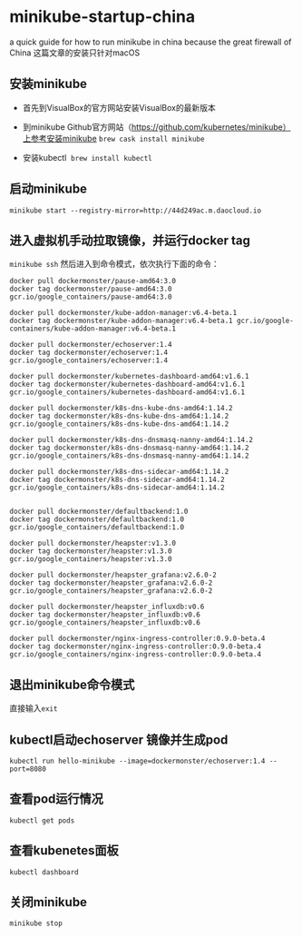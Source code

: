 # minikube-startup-china
a quick guide for how to run minikube in china because the great firewall of China 
这篇文章的安装只针对macOS

## 安装minikube

- 首先到VisualBox的官方网站安装VisualBox的最新版本
- 到minikube Github官方网站（https://github.com/kubernetes/minikube）上参考安装minikube
  `brew cask install minikube`

- 安装kubectl
  `brew install kubectl`
  
## 启动minikube

`minikube start --registry-mirror=http://44d249ac.m.daocloud.io`

## 进入虚拟机手动拉取镜像，并运行docker tag

`minikube ssh` 然后进入到命令模式，依次执行下面的命令：

```
docker pull dockermonster/pause-amd64:3.0
docker tag dockermonster/pause-amd64:3.0 gcr.io/google_containers/pause-amd64:3.0

docker pull dockermonster/kube-addon-manager:v6.4-beta.1
docker tag dockermonster/kube-addon-manager:v6.4-beta.1 gcr.io/google-containers/kube-addon-manager:v6.4-beta.1

docker pull dockermonster/echoserver:1.4
docker tag dockermonster/echoserver:1.4 gcr.io/google_containers/echoserver:1.4

docker pull dockermonster/kubernetes-dashboard-amd64:v1.6.1
docker tag dockermonster/kubernetes-dashboard-amd64:v1.6.1 gcr.io/google_containers/kubernetes-dashboard-amd64:v1.6.1

docker pull dockermonster/k8s-dns-kube-dns-amd64:1.14.2
docker tag dockermonster/k8s-dns-kube-dns-amd64:1.14.2 gcr.io/google_containers/k8s-dns-kube-dns-amd64:1.14.2

docker pull dockermonster/k8s-dns-dnsmasq-nanny-amd64:1.14.2
docker tag dockermonster/k8s-dns-dnsmasq-nanny-amd64:1.14.2 gcr.io/google_containers/k8s-dns-dnsmasq-nanny-amd64:1.14.2

docker pull dockermonster/k8s-dns-sidecar-amd64:1.14.2
docker tag dockermonster/k8s-dns-sidecar-amd64:1.14.2 gcr.io/google_containers/k8s-dns-sidecar-amd64:1.14.2


docker pull dockermonster/defaultbackend:1.0
docker tag dockermonster/defaultbackend:1.0 gcr.io/google_containers/defaultbackend:1.0

docker pull dockermonster/heapster:v1.3.0
docker tag dockermonster/heapster:v1.3.0 gcr.io/google_containers/heapster:v1.3.0

docker pull dockermonster/heapster_grafana:v2.6.0-2
docker tag dockermonster/heapster_grafana:v2.6.0-2 gcr.io/google_containers/heapster_grafana:v2.6.0-2

docker pull dockermonster/heapster_influxdb:v0.6
docker tag dockermonster/heapster_influxdb:v0.6 gcr.io/google_containers/heapster_influxdb:v0.6

docker pull dockermonster/nginx-ingress-controller:0.9.0-beta.4
docker tag dockermonster/nginx-ingress-controller:0.9.0-beta.4 gcr.io/google_containers/nginx-ingress-controller:0.9.0-beta.4
```

## 退出minikube命令模式

直接输入`exit`

## kubectl启动echoserver 镜像并生成pod

`kubectl run hello-minikube --image=dockermonster/echoserver:1.4 --port=8080`

## 查看pod运行情况

`kubectl get pods`

## 查看kubenetes面板

`kubectl dashboard`

## 关闭minikube

`minikube stop`






